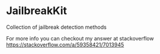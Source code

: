 # JailbreakKit
Collection of jailbreak detection methods

For more info you can checkout my answer at stackoverflow https://stackoverflow.com/a/59358421/7013945
